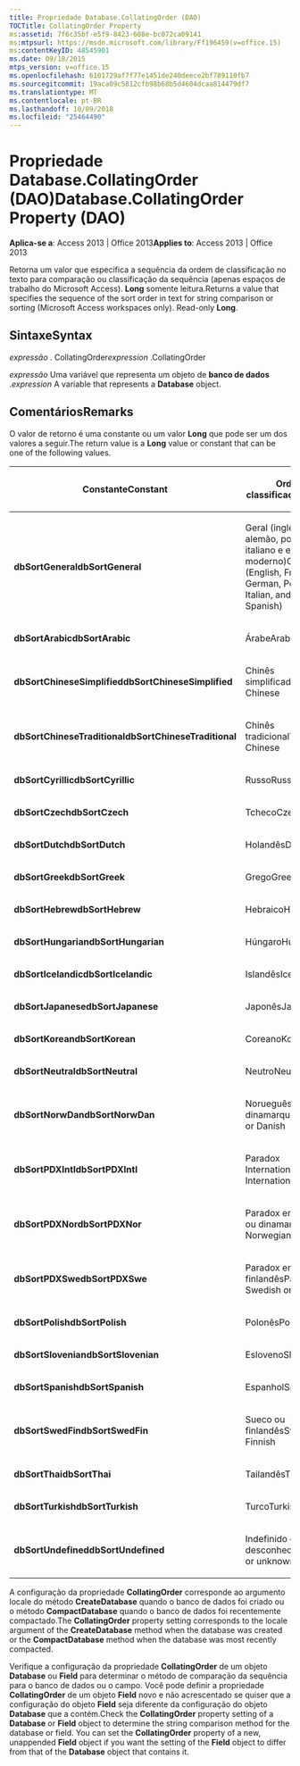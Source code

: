 ```yaml
---
title: Propriedade Database.CollatingOrder (DAO)
TOCTitle: CollatingOrder Property
ms:assetid: 7f6c35bf-e5f9-8423-608e-bc072ca09141
ms:mtpsurl: https://msdn.microsoft.com/library/Ff196459(v=office.15)
ms:contentKeyID: 48545901
ms.date: 09/18/2015
mtps_version: v=office.15
ms.openlocfilehash: 6101729af7f77e1451de240deece2bf789110fb7
ms.sourcegitcommit: 19aca09c5812cfb98b68b5d4604dcaa814479df7
ms.translationtype: MT
ms.contentlocale: pt-BR
ms.lasthandoff: 10/09/2018
ms.locfileid: "25464490"
---
```

# <a name="databasecollatingorder-property-dao"></a><span data-ttu-id="adbf2-102">Propriedade Database.CollatingOrder (DAO)</span><span class="sxs-lookup"><span data-stu-id="adbf2-102">Database.CollatingOrder Property (DAO)</span></span>


<span data-ttu-id="adbf2-103">**Aplica-se a**: Access 2013 | Office 2013</span><span class="sxs-lookup"><span data-stu-id="adbf2-103">**Applies to**: Access 2013 | Office 2013</span></span>

<span data-ttu-id="adbf2-p101">Retorna um valor que especifica a sequência da ordem de classificação no texto para comparação ou classificação da sequência (apenas espaços de trabalho do Microsoft Access). **Long** somente leitura.</span><span class="sxs-lookup"><span data-stu-id="adbf2-p101">Returns a value that specifies the sequence of the sort order in text for string comparison or sorting (Microsoft Access workspaces only). Read-only **Long**.</span></span>

## <a name="syntax"></a><span data-ttu-id="adbf2-106">Sintaxe</span><span class="sxs-lookup"><span data-stu-id="adbf2-106">Syntax</span></span>

<span data-ttu-id="adbf2-107">*expressão* . CollatingOrder</span><span class="sxs-lookup"><span data-stu-id="adbf2-107">*expression* .CollatingOrder</span></span>

<span data-ttu-id="adbf2-108">*expressão* Uma variável que representa um objeto de **banco de dados** .</span><span class="sxs-lookup"><span data-stu-id="adbf2-108">*expression* A variable that represents a **Database** object.</span></span>

## <a name="remarks"></a><span data-ttu-id="adbf2-109">Comentários</span><span class="sxs-lookup"><span data-stu-id="adbf2-109">Remarks</span></span>

<span data-ttu-id="adbf2-110">O valor de retorno é uma constante ou um valor **Long** que pode ser um dos valores a seguir.</span><span class="sxs-lookup"><span data-stu-id="adbf2-110">The return value is a **Long** value or constant that can be one of the following values.</span></span>

<table>
<colgroup>
<col style="width: 50%" />
<col style="width: 50%" />
</colgroup>
<thead>
<tr class="header">
<th><p><span data-ttu-id="adbf2-111">Constante</span><span class="sxs-lookup"><span data-stu-id="adbf2-111">Constant</span></span></p></th>
<th><p><span data-ttu-id="adbf2-112">Ordem de classificação</span><span class="sxs-lookup"><span data-stu-id="adbf2-112">Sort order</span></span></p></th>
</tr>
</thead>
<tbody>
<tr class="odd">
<td><p><span data-ttu-id="adbf2-113"><strong>dbSortGeneral</strong></span><span class="sxs-lookup"><span data-stu-id="adbf2-113"><strong>dbSortGeneral</strong></span></span></p></td>
<td><p><span data-ttu-id="adbf2-114">Geral (inglês, francês, alemão, português, italiano e espanhol moderno)</span><span class="sxs-lookup"><span data-stu-id="adbf2-114">General (English, French, German, Portuguese, Italian, and Modern Spanish)</span></span></p></td>
</tr>
<tr class="even">
<td><p><span data-ttu-id="adbf2-115"><strong>dbSortArabic</strong></span><span class="sxs-lookup"><span data-stu-id="adbf2-115"><strong>dbSortArabic</strong></span></span></p></td>
<td><p><span data-ttu-id="adbf2-116">Árabe</span><span class="sxs-lookup"><span data-stu-id="adbf2-116">Arabic</span></span></p></td>
</tr>
<tr class="odd">
<td><p><span data-ttu-id="adbf2-117"><strong>dbSortChineseSimplified</strong></span><span class="sxs-lookup"><span data-stu-id="adbf2-117"><strong>dbSortChineseSimplified</strong></span></span></p></td>
<td><p><span data-ttu-id="adbf2-118">Chinês simplificado</span><span class="sxs-lookup"><span data-stu-id="adbf2-118">Simplified Chinese</span></span></p></td>
</tr>
<tr class="even">
<td><p><span data-ttu-id="adbf2-119"><strong>dbSortChineseTraditional</strong></span><span class="sxs-lookup"><span data-stu-id="adbf2-119"><strong>dbSortChineseTraditional</strong></span></span></p></td>
<td><p><span data-ttu-id="adbf2-120">Chinês tradicional</span><span class="sxs-lookup"><span data-stu-id="adbf2-120">Traditional Chinese</span></span></p></td>
</tr>
<tr class="odd">
<td><p><span data-ttu-id="adbf2-121"><strong>dbSortCyrillic</strong></span><span class="sxs-lookup"><span data-stu-id="adbf2-121"><strong>dbSortCyrillic</strong></span></span></p></td>
<td><p><span data-ttu-id="adbf2-122">Russo</span><span class="sxs-lookup"><span data-stu-id="adbf2-122">Russian</span></span></p></td>
</tr>
<tr class="even">
<td><p><span data-ttu-id="adbf2-123"><strong>dbSortCzech</strong></span><span class="sxs-lookup"><span data-stu-id="adbf2-123"><strong>dbSortCzech</strong></span></span></p></td>
<td><p><span data-ttu-id="adbf2-124">Tcheco</span><span class="sxs-lookup"><span data-stu-id="adbf2-124">Czech</span></span></p></td>
</tr>
<tr class="odd">
<td><p><span data-ttu-id="adbf2-125"><strong>dbSortDutch</strong></span><span class="sxs-lookup"><span data-stu-id="adbf2-125"><strong>dbSortDutch</strong></span></span></p></td>
<td><p><span data-ttu-id="adbf2-126">Holandês</span><span class="sxs-lookup"><span data-stu-id="adbf2-126">Dutch</span></span></p></td>
</tr>
<tr class="even">
<td><p><span data-ttu-id="adbf2-127"><strong>dbSortGreek</strong></span><span class="sxs-lookup"><span data-stu-id="adbf2-127"><strong>dbSortGreek</strong></span></span></p></td>
<td><p><span data-ttu-id="adbf2-128">Grego</span><span class="sxs-lookup"><span data-stu-id="adbf2-128">Greek</span></span></p></td>
</tr>
<tr class="odd">
<td><p><span data-ttu-id="adbf2-129"><strong>dbSortHebrew</strong></span><span class="sxs-lookup"><span data-stu-id="adbf2-129"><strong>dbSortHebrew</strong></span></span></p></td>
<td><p><span data-ttu-id="adbf2-130">Hebraico</span><span class="sxs-lookup"><span data-stu-id="adbf2-130">Hebrew</span></span></p></td>
</tr>
<tr class="even">
<td><p><span data-ttu-id="adbf2-131"><strong>dbSortHungarian</strong></span><span class="sxs-lookup"><span data-stu-id="adbf2-131"><strong>dbSortHungarian</strong></span></span></p></td>
<td><p><span data-ttu-id="adbf2-132">Húngaro</span><span class="sxs-lookup"><span data-stu-id="adbf2-132">Hungarian</span></span></p></td>
</tr>
<tr class="odd">
<td><p><span data-ttu-id="adbf2-133"><strong>dbSortIcelandic</strong></span><span class="sxs-lookup"><span data-stu-id="adbf2-133"><strong>dbSortIcelandic</strong></span></span></p></td>
<td><p><span data-ttu-id="adbf2-134">Islandês</span><span class="sxs-lookup"><span data-stu-id="adbf2-134">Icelandic</span></span></p></td>
</tr>
<tr class="even">
<td><p><span data-ttu-id="adbf2-135"><strong>dbSortJapanese</strong></span><span class="sxs-lookup"><span data-stu-id="adbf2-135"><strong>dbSortJapanese</strong></span></span></p></td>
<td><p><span data-ttu-id="adbf2-136">Japonês</span><span class="sxs-lookup"><span data-stu-id="adbf2-136">Japanese</span></span></p></td>
</tr>
<tr class="odd">
<td><p><span data-ttu-id="adbf2-137"><strong>dbSortKorean</strong></span><span class="sxs-lookup"><span data-stu-id="adbf2-137"><strong>dbSortKorean</strong></span></span></p></td>
<td><p><span data-ttu-id="adbf2-138">Coreano</span><span class="sxs-lookup"><span data-stu-id="adbf2-138">Korean</span></span></p></td>
</tr>
<tr class="even">
<td><p><span data-ttu-id="adbf2-139"><strong>dbSortNeutral</strong></span><span class="sxs-lookup"><span data-stu-id="adbf2-139"><strong>dbSortNeutral</strong></span></span></p></td>
<td><p><span data-ttu-id="adbf2-140">Neutro</span><span class="sxs-lookup"><span data-stu-id="adbf2-140">Neutral</span></span></p></td>
</tr>
<tr class="odd">
<td><p><span data-ttu-id="adbf2-141"><strong>dbSortNorwDan</strong></span><span class="sxs-lookup"><span data-stu-id="adbf2-141"><strong>dbSortNorwDan</strong></span></span></p></td>
<td><p><span data-ttu-id="adbf2-142">Norueguês ou dinamarquês</span><span class="sxs-lookup"><span data-stu-id="adbf2-142">Norwegian or Danish</span></span></p></td>
</tr>
<tr class="even">
<td><p><span data-ttu-id="adbf2-143"><strong>dbSortPDXIntl</strong></span><span class="sxs-lookup"><span data-stu-id="adbf2-143"><strong>dbSortPDXIntl</strong></span></span></p></td>
<td><p><span data-ttu-id="adbf2-144">Paradox International</span><span class="sxs-lookup"><span data-stu-id="adbf2-144">Paradox International</span></span></p></td>
</tr>
<tr class="odd">
<td><p><span data-ttu-id="adbf2-145"><strong>dbSortPDXNor</strong></span><span class="sxs-lookup"><span data-stu-id="adbf2-145"><strong>dbSortPDXNor</strong></span></span></p></td>
<td><p><span data-ttu-id="adbf2-146">Paradox em norueguês ou dinamarquês</span><span class="sxs-lookup"><span data-stu-id="adbf2-146">Paradox Norwegian or Danish</span></span></p></td>
</tr>
<tr class="even">
<td><p><span data-ttu-id="adbf2-147"><strong>dbSortPDXSwe</strong></span><span class="sxs-lookup"><span data-stu-id="adbf2-147"><strong>dbSortPDXSwe</strong></span></span></p></td>
<td><p><span data-ttu-id="adbf2-148">Paradox em sueco ou finlandês</span><span class="sxs-lookup"><span data-stu-id="adbf2-148">Paradox Swedish or Finnish</span></span></p></td>
</tr>
<tr class="odd">
<td><p><span data-ttu-id="adbf2-149"><strong>dbSortPolish</strong></span><span class="sxs-lookup"><span data-stu-id="adbf2-149"><strong>dbSortPolish</strong></span></span></p></td>
<td><p><span data-ttu-id="adbf2-150">Polonês</span><span class="sxs-lookup"><span data-stu-id="adbf2-150">Polish</span></span></p></td>
</tr>
<tr class="even">
<td><p><span data-ttu-id="adbf2-151"><strong>dbSortSlovenian</strong></span><span class="sxs-lookup"><span data-stu-id="adbf2-151"><strong>dbSortSlovenian</strong></span></span></p></td>
<td><p><span data-ttu-id="adbf2-152">Esloveno</span><span class="sxs-lookup"><span data-stu-id="adbf2-152">Slovenian</span></span></p></td>
</tr>
<tr class="odd">
<td><p><span data-ttu-id="adbf2-153"><strong>dbSortSpanish</strong></span><span class="sxs-lookup"><span data-stu-id="adbf2-153"><strong>dbSortSpanish</strong></span></span></p></td>
<td><p><span data-ttu-id="adbf2-154">Espanhol</span><span class="sxs-lookup"><span data-stu-id="adbf2-154">Spanish</span></span></p></td>
</tr>
<tr class="even">
<td><p><span data-ttu-id="adbf2-155"><strong>dbSortSwedFin</strong></span><span class="sxs-lookup"><span data-stu-id="adbf2-155"><strong>dbSortSwedFin</strong></span></span></p></td>
<td><p><span data-ttu-id="adbf2-156">Sueco ou finlandês</span><span class="sxs-lookup"><span data-stu-id="adbf2-156">Swedish or Finnish</span></span></p></td>
</tr>
<tr class="odd">
<td><p><span data-ttu-id="adbf2-157"><strong>dbSortThai</strong></span><span class="sxs-lookup"><span data-stu-id="adbf2-157"><strong>dbSortThai</strong></span></span></p></td>
<td><p><span data-ttu-id="adbf2-158">Tailandês</span><span class="sxs-lookup"><span data-stu-id="adbf2-158">Thai</span></span></p></td>
</tr>
<tr class="even">
<td><p><span data-ttu-id="adbf2-159"><strong>dbSortTurkish</strong></span><span class="sxs-lookup"><span data-stu-id="adbf2-159"><strong>dbSortTurkish</strong></span></span></p></td>
<td><p><span data-ttu-id="adbf2-160">Turco</span><span class="sxs-lookup"><span data-stu-id="adbf2-160">Turkish</span></span></p></td>
</tr>
<tr class="odd">
<td><p><span data-ttu-id="adbf2-161"><strong>dbSortUndefined</strong></span><span class="sxs-lookup"><span data-stu-id="adbf2-161"><strong>dbSortUndefined</strong></span></span></p></td>
<td><p><span data-ttu-id="adbf2-162">Indefinido ou desconhecido</span><span class="sxs-lookup"><span data-stu-id="adbf2-162">Undefined or unknown</span></span></p></td>
</tr>
</tbody>
</table>


<span data-ttu-id="adbf2-163">A configuração da propriedade **CollatingOrder** corresponde ao argumento locale do método **CreateDatabase** quando o banco de dados foi criado ou o método **CompactDatabase** quando o banco de dados foi recentemente compactado.</span><span class="sxs-lookup"><span data-stu-id="adbf2-163">The **CollatingOrder** property setting corresponds to the locale argument of the **CreateDatabase** method when the database was created or the **CompactDatabase** method when the database was most recently compacted.</span></span>

<span data-ttu-id="adbf2-p102">Verifique a configuração da propriedade **CollatingOrder** de um objeto **Database** ou **Field** para determinar o método de comparação da sequência para o banco de dados ou o campo. Você pode definir a propriedade **CollatingOrder** de um objeto **Field** novo e não acrescentado se quiser que a configuração do objeto **Field** seja diferente da configuração do objeto **Database** que a contém.</span><span class="sxs-lookup"><span data-stu-id="adbf2-p102">Check the **CollatingOrder** property setting of a **Database** or **Field** object to determine the string comparison method for the database or field. You can set the **CollatingOrder** property of a new, unappended **Field** object if you want the setting of the **Field** object to differ from that of the **Database** object that contains it.</span></span>

